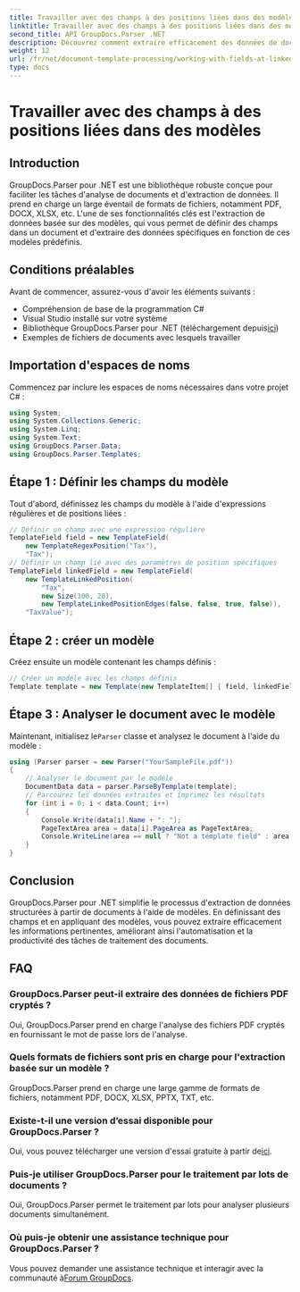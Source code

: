 ```yaml
---
title: Travailler avec des champs à des positions liées dans des modèles
linktitle: Travailler avec des champs à des positions liées dans des modèles
second_title: API GroupDocs.Parser .NET
description: Découvrez comment extraire efficacement des données de documents à l'aide de GroupDocs.Parser pour .NET. Tutoriel étape par étape avec des exemples de code.
weight: 12
url: /fr/net/document-template-processing/working-with-fields-at-linked-positions-in-templates/
type: docs
---
```

# Travailler avec des champs à des positions liées dans des modèles

## Introduction
GroupDocs.Parser pour .NET est une bibliothèque robuste conçue pour faciliter les tâches d'analyse de documents et d'extraction de données. Il prend en charge un large éventail de formats de fichiers, notamment PDF, DOCX, XLSX, etc. L'une de ses fonctionnalités clés est l'extraction de données basée sur des modèles, qui vous permet de définir des champs dans un document et d'extraire des données spécifiques en fonction de ces modèles prédéfinis.
## Conditions préalables
Avant de commencer, assurez-vous d'avoir les éléments suivants :
- Compréhension de base de la programmation C#
- Visual Studio installé sur votre système
-  Bibliothèque GroupDocs.Parser pour .NET (téléchargement depuis[ici](https://releases.groupdocs.com/parser/net/))
- Exemples de fichiers de documents avec lesquels travailler

## Importation d'espaces de noms
Commencez par inclure les espaces de noms nécessaires dans votre projet C# :
```csharp
using System;
using System.Collections.Generic;
using System.Linq;
using System.Text;
using GroupDocs.Parser.Data;
using GroupDocs.Parser.Templates;
```
## Étape 1 : Définir les champs du modèle
Tout d'abord, définissez les champs du modèle à l'aide d'expressions régulières et de positions liées :
```csharp
// Définir un champ avec une expression régulière
TemplateField field = new TemplateField(
    new TemplateRegexPosition("Tax"),
    "Tax");
// Définir un champ lié avec des paramètres de position spécifiques
TemplateField linkedField = new TemplateField(
    new TemplateLinkedPosition(
        "Tax",
        new Size(100, 20),
        new TemplateLinkedPositionEdges(false, false, true, false)),
    "TaxValue");
```
## Étape 2 : créer un modèle
Créez ensuite un modèle contenant les champs définis :
```csharp
// Créer un modèle avec les champs définis
Template template = new Template(new TemplateItem[] { field, linkedField });
```
## Étape 3 : Analyser le document avec le modèle
 Maintenant, initialisez le`Parser` classe et analysez le document à l'aide du modèle :
```csharp
using (Parser parser = new Parser("YourSampleFile.pdf"))
{
    // Analyser le document par le modèle
    DocumentData data = parser.ParseByTemplate(template);
    // Parcourez les données extraites et imprimez les résultats
    for (int i = 0; i < data.Count; i++)
    {
        Console.Write(data[i].Name + ": ");
        PageTextArea area = data[i].PageArea as PageTextArea;
        Console.WriteLine(area == null ? "Not a template field" : area.Text);
    }
}
```

## Conclusion
GroupDocs.Parser pour .NET simplifie le processus d'extraction de données structurées à partir de documents à l'aide de modèles. En définissant des champs et en appliquant des modèles, vous pouvez extraire efficacement les informations pertinentes, améliorant ainsi l'automatisation et la productivité des tâches de traitement des documents.

## FAQ
### GroupDocs.Parser peut-il extraire des données de fichiers PDF cryptés ?
Oui, GroupDocs.Parser prend en charge l'analyse des fichiers PDF cryptés en fournissant le mot de passe lors de l'analyse.
### Quels formats de fichiers sont pris en charge pour l'extraction basée sur un modèle ?
GroupDocs.Parser prend en charge une large gamme de formats de fichiers, notamment PDF, DOCX, XLSX, PPTX, TXT, etc.
### Existe-t-il une version d’essai disponible pour GroupDocs.Parser ?
 Oui, vous pouvez télécharger une version d'essai gratuite à partir de[ici](https://releases.groupdocs.com/).
### Puis-je utiliser GroupDocs.Parser pour le traitement par lots de documents ?
Oui, GroupDocs.Parser permet le traitement par lots pour analyser plusieurs documents simultanément.
### Où puis-je obtenir une assistance technique pour GroupDocs.Parser ?
 Vous pouvez demander une assistance technique et interagir avec la communauté à[Forum GroupDocs](https://forum.groupdocs.com/c/parser/17).